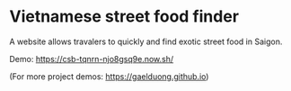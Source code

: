 # Vietnamese street food finder
A website allows travalers to quickly and find exotic street food in Saigon.

Demo: https://csb-tqnrn-njo8gsq9e.now.sh/

(For more project demos: https://gaelduong.github.io)

